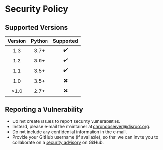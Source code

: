 # Security Policy

## Supported Versions

| Version | Python |        Supported         |
| :-----: | :----: | :----------------------: |
|   1.3   |  3.7+  |    :heavy_check_mark:    |
|   1.2   |  3.6+  |    :heavy_check_mark:    |
|   1.1   |  3.5+  |    :heavy_check_mark:    |
|   1.0   |  3.5+  | :heavy_multiplication_x: |
| &lt;1.0 |  2.7+  | :heavy_multiplication_x: |

## Reporting a Vulnerability

* Do not create issues to report security vulnerabilities.
* Instead, please e-mail the maintainer at [chronobserver@disroot.org](mailto:chronobserver@disroot.org).
* Do not include any confidential information in the e-mail.
* Provide your GitHub username (if available), so that we can invite you to collaborate on a [security advisory][advisories] on GitHub.

[advisories]: https://help.github.com/en/github/managing-security-vulnerabilities/about-github-security-advisories

<!-- vim:set wrap brk=\ !*-+;,? lbr: -->
